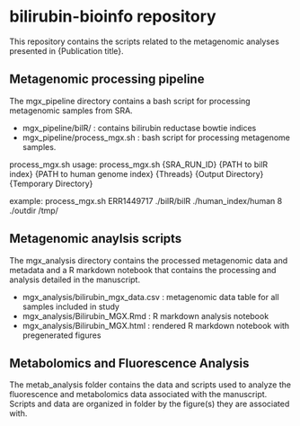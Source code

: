 # bilirubin-bioinfo repository

This repository contains the scripts related to the metagenomic analyses
presented in {Publication title}.

## Metagenomic processing pipeline
The mgx_pipeline directory contains a bash script for processing metagenomic
samples from SRA.
- mgx_pipeline/bilR/ : contains bilirubin reductase bowtie indices
- mgx_pipeline/process_mgx.sh : bash script for processing metagenome samples.

process_mgx.sh usage:
  process_mgx.sh {SRA_RUN_ID} {PATH to bilR index} {PATH to human genome index} {Threads} {Output Directory} {Temporary Directory}

  example: process_mgx.sh ERR1449717 ./bilR/bilR ./human_index/human 8 ./outdir /tmp/

## Metagenomic anaylsis scripts
The mgx_analysis directory contains the processed metagenomic data and metadata
and a R markdown notebook that contains the processing and analysis detailed in
the manuscript.
- mgx_analysis/bilirubin_mgx_data.csv : metagenomic data table for all samples included in study
- mgx_analysis/Bilirubin_MGX.Rmd : R markdown analysis notebook
- mgx_analysis/Bilirubin_MGX.html : rendered R markdown notebook with pregenerated figures

## Metabolomics and Fluorescence Analysis
The metab_analysis folder contains the data and scripts used to analyze the
fluorescence and metabolomics data associated with the manuscript. Scripts
and data are organized in folder by the figure(s) they are associated with. 